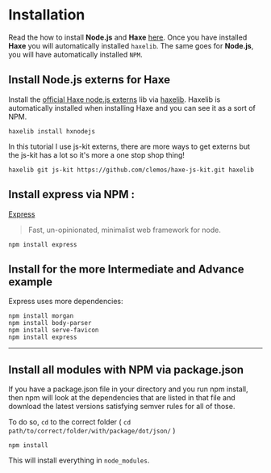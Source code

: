 # Installation

Read the how to install **Node.js** and **Haxe** [here](../haxenode/download.md).
Once you have installed **Haxe** you will automatically installed `haxelib`.
The same goes for **Node.js**, you will have automatically installed `NPM`.

## Install Node.js externs for Haxe

Install the [official Haxe node.js externs](https://github.com/HaxeFoundation/hxnodejs) lib via [haxelib](http://lib.haxe.org/p/hxnodejs/).
Haxelib is automatically installed when installing Haxe and you can see it as a sort of NPM.

```
haxelib install hxnodejs
```

In this tutorial I use js-kit externs, there are more ways to get externs but the js-kit has a lot so it's more a one stop shop thing!

```
haxelib git js-kit https://github.com/clemos/haxe-js-kit.git haxelib
```

## Install express via NPM :

[Express](https://github.com/strongloop/express)

> Fast, un-opinionated, minimalist web framework for node.

```
npm install express
```

## Install for the more Intermediate and Advance example

Express uses more dependencies:

```
npm install morgan
npm install body-parser
npm install serve-favicon
npm install express
```

---

## Install all modules with NPM via package.json

If you have a package.json file in your directory and you run npm install, then npm will look at the dependencies that are listed in that file and download the latest versions satisfying semver rules for all of those.

To do so, `cd` to the correct folder ( `cd path/to/correct/folder/with/package/dot/json/` )

```
npm install
```

This will install everything in `node_modules`.
